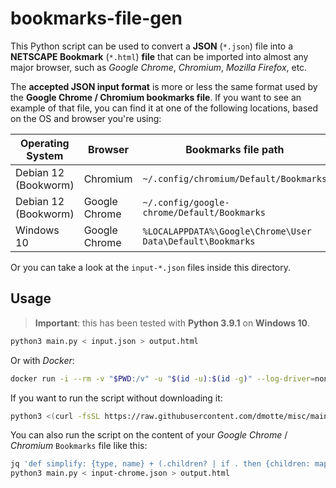 # bookmarks-file-gen

This Python script can be used to convert a **JSON** (`*.json`) file into a **NETSCAPE Bookmark** (`*.html`) **file** that can be imported into almost any major browser, such as _Google Chrome_, _Chromium_, _Mozilla Firefox_, etc.

The **accepted JSON input format** is more or less the same format used by the **Google Chrome / Chromium bookmarks file**. If you want to see an example of that file, you can find it at one of the following locations, based on the OS and browser you're using:

| Operating System     | Browser       | Bookmarks file path                                        |
| -------------------- | ------------- | ---------------------------------------------------------- |
| Debian 12 (Bookworm) | Chromium      | `~/.config/chromium/Default/Bookmarks`                     |
| Debian 12 (Bookworm) | Google Chrome | `~/.config/google-chrome/Default/Bookmarks`                |
| Windows 10           | Google Chrome | `%LOCALAPPDATA%\Google\Chrome\User Data\Default\Bookmarks` |

Or you can take a look at the `input-*.json` files inside this directory.

## Usage

> **Important**: this has been tested with **Python 3.9.1** on **Windows 10**.

```bash
python3 main.py < input.json > output.html
```

Or with _Docker_:

```bash
docker run -i --rm -v "$PWD:/v" -u "$(id -u):$(id -g)" --log-driver=none python:3 python3 /v/main.py < input.json > output.html
```

If you want to run the script without downloading it:

```bash
python3 <(curl -fsSL https://raw.githubusercontent.com/dmotte/misc/main/python-scripts/bookmarks-file-gen/main.py) < input.json > output.html
```

You can also run the script on the content of your _Google Chrome_ / _Chromium_ `Bookmarks` file like this:

```bash
jq 'def simplify: {type, name} + (.children? | if . then {children: map(simplify)} else {} end) + if .url then {url} else {} end; .roots | [.bookmark_bar, .other, .synced] | map(simplify)' ~/.config/chromium/Default/Bookmarks > input-chrome.json
python3 main.py < input-chrome.json > output.html
```
